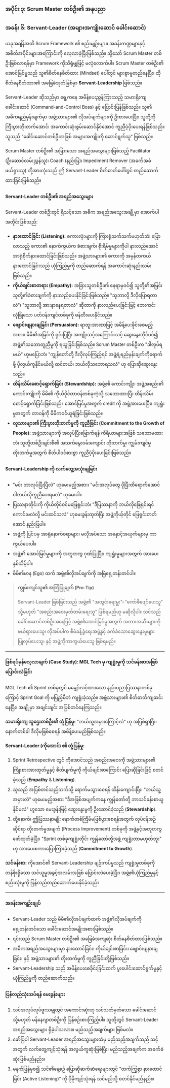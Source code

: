 ### **အပိုင်း ၃: Scrum Master တစ်ဦး၏ အနုပညာ**

### **အခန်း ၆: Servant-Leader (အများအကျိုးဆောင် ခေါင်းဆောင်)**

ယခုအချိန်အထိ Scrum Framework ၏ စည်းမျဉ်းများ၊ အခန်းကဏ္ဍများနှင့် အစိတ်အပိုင်းများအကြောင်းကို လေ့လာခဲ့ပြီးဖြစ်သည်။ သို့သော် Scrum Master တစ်ဦးဖြစ်လာရန်မှာ Framework ကိုသိရုံမျှဖြင့် မလုံလောက်ပါ။ Scrum Master တစ်ဦး၏ အောင်မြင်မှုသည် သူ၏စိတ်နေစိတ်ထား (Mindset) ပေါ်တွင် များစွာမူတည်နေပြီး၊ ထိုစိတ်နေစိတ်ထား၏ အခြေခံအုတ်မြစ်မှာ **Servant-Leadership** ဖြစ်သည်။

Servant-Leader ဆိုသည်မှာ ရှေ့ကနေ အမိန့်ပေးညွှန်ကြားသည့် သမားရိုးကျ ခေါင်းဆောင် (Command-and-Control Boss) နှင့် ပြောင်းပြန်ဖြစ်သည်။ သူ၏ အဓိကရည်မှန်းချက်မှာ အဖွဲ့သားများ၏ လိုအပ်ချက်များကို ဦးစားပေးပြီး၊ သူတို့ကို ကြီးပွားတိုးတက်အောင်၊ အကောင်းဆုံးစွမ်းဆောင်နိုင်အောင် ကူညီပံ့ပိုးပေးရန်ဖြစ်သည်။ သူသည် "ခေါင်းဆောင်တစ်ဦးအဖြစ် အများအကျိုးကို ဆောင်ရွက်သူ" ဖြစ်သည်။

Scrum Master တစ်ဦး၏ အခြားသော အရည်အသွေးများဖြစ်သည့် Facilitator (ဦးဆောင်လမ်းညွှန်သူ)၊ Coach (နည်းပြ)၊ Impediment Remover (အခက်အခဲဖယ်ရှားသူ) တို့အားလုံးသည် ဤ Servant-Leader စိတ်ဓာတ်ပေါ်တွင် တည်ဆောက်ထားခြင်းဖြစ်သည်။

#### **Servant-Leader တစ်ဦး၏ အရည်အသွေးများ**

Servant-Leader တစ်ဦးတွင် ရှိသင့်သော အဓိက အရည်အသွေးအချို့မှာ အောက်ပါအတိုင်းဖြစ်သည်:

*   **နားထောင်ခြင်း (Listening):** စကားလုံးများကို ကြားရုံသက်သက်မဟုတ်ဘဲ၊ ပြောလာသည့် စကား၏ နောက်ကွယ်က ခံစားချက်၊ စိုးရိမ်မှုများကိုပါ နားလည်အောင် အာရုံစိုက်နားထောင်ခြင်းဖြစ်သည်။ အဖွဲ့သားများ၏ စကားကို အမှန်တကယ် နားထောင်ခြင်းသည် ယုံကြည်မှုကို တည်ဆောက်ရန် အကောင်းဆုံးနည်းလမ်းဖြစ်သည်။
*   **ကိုယ်ချင်းစာတရား (Empathy):** အခြားသူတစ်ဦး၏ နေရာမှဝင်၍ သူတို့၏အမြင်၊ သူတို့၏ခံစားချက်ကို နားလည်ပေးနိုင်ခြင်းဖြစ်သည်။ "သူဘာလို့ ဒီလိုပြောရတာလဲ"၊ "သူဘာလို့ အားနာနေရတာလဲ" ဆိုတာကို နားလည်ပေးခြင်းဖြင့် ဘေးကင်းလုံခြုံသော ပတ်ဝန်းကျင်တစ်ခုကို ဖန်တီးပေးနိုင်သည်။
*   **ဖျောင်းဖျနားချခြင်း (Persuasion):** ရာထူးအာဏာဖြင့် အမိန့်ပေးခိုင်းစေမည့်အစား၊ မိမိ၏အမြင်ကို ရှင်းပြပြီး အကျိုးသင့်အကြောင်းသင့် ဆွေးနွေးတိုင်ပင်၍ အဖွဲ့၏သဘောတူညီမှုကို ရယူခြင်းဖြစ်သည်။ Scrum Master တစ်ဦးက "ဒါလုပ်ရမယ်" ဟုမပြောဘဲ၊ "ကျွန်တော်တို့ ဒီလိုလုပ်ကြည့်ရင် အဖွဲ့ရဲ့ရည်မှန်းချက်ကိုရောက်ဖို့ ပိုလွယ်ကူနိုင်မယ်လို့ ထင်တယ်၊ ဘယ်လိုသဘောရသလဲ" ဟု ပြောဆိုဆွေးနွေးသည်။
*   **ထိန်းသိမ်းစောင့်ရှောက်ခြင်း (Stewardship):** အဖွဲ့၏ ကောင်းကျိုး၊ အဖွဲ့အစည်း၏ ကောင်းကျိုးကို မိမိ၏ ကိုယ်ပိုင်တာဝန်တစ်ခုကဲ့သို့ သဘောထားပြီး ထိန်းသိမ်းစောင့်ရှောက်ခြင်းဖြစ်သည်။ အောင်မြင်မှုအတွက် credit ကို အဖွဲ့အားပေးပြီး၊ ကျရှုံးမှုအတွက် တာဝန်ကို မိမိကဝင်ယူရဲခြင်းဖြစ်သည်။
*   **လူသားများ၏ ကြီးပွားတိုးတက်မှုကို ကူညီခြင်း (Commitment to the Growth of People):** အဖွဲ့သားများကို အလုပ်ပြီးမြောက်ရန် ကိရိယာများအဖြစ် သဘောမထားဘဲ၊ သူတို့တစ်ဦးချင်းစီ၏ အသက်မွေးဝမ်းကျောင်း တိုးတက်မှု၊ ကျွမ်းကျင်မှုတိုးတက်မှုအတွက် စိတ်ပါဝင်စားစွာ ကူညီပံ့ပိုးပေးခြင်းဖြစ်သည်။

#### **Servant-Leadership ကို လက်တွေ့အသုံးချခြင်း**

*   "မင်း ဘာလုပ်ပြီးပြီလဲ" ဟုမေးမည့်အစား၊ "မင်းအလုပ်တွေ ပိုပြီးထိရောက်အောင် ငါဘယ်လိုကူညီပေးရမလဲ" ဟုမေးပါ။
*   ပြဿနာတိုင်းကို ကိုယ်တိုင်ဝင်မဖြေရှင်းဘဲ၊ "ဒီပြဿနာကို ဘယ်လိုဖြေရှင်းရင်ကောင်းမလဲလို့ မင်းထင်သလဲ" ဟုမေးခွန်းထုတ်ပြီး အဖွဲ့ကိုယ့်တိုင် ဖြေရှင်းတတ်အောင် နည်းပြပါ။
*   အဖွဲ့ကို ပြင်ပမှ အာရုံနောက်စရာများ၊ မလိုအပ်သော အနှောင့်အယှက်များမှ ကာကွယ်ပေးပါ။
*   အဖွဲ့၏ အောင်မြင်မှုများကို အတူတကွ ဂုဏ်ပြုပြီး၊ ကျရှုံးမှုများအတွက် အားပေးနှစ်သိမ့်ပါ။
*   မိမိ၏မာန (Ego) ထက် အဖွဲ့၏လိုအပ်ချက်ကို အမြဲရှေ့တန်းတင်ပါ။

> **ကျွမ်းကျင်သူ၏ အကြံပြုချက် (Pro-Tip)**
>
> Servant-Leader ဖြစ်ခြင်းသည် အဖွဲ့၏ "အတွင်းရေးမှူး"၊ "ကော်ဖီဖျော်ပေးသူ" သို့မဟုတ် "အစည်းအဝေးမှတ်တမ်းရေးသူ" ဖြစ်ရမည်ဟု မဆိုလိုပါ။ သင်သည် ခေါင်းဆောင်တစ်ဦးအနေဖြင့် အဖွဲ့၏အောင်မြင်မှုအတွက် အတားအဆီးများကို ဖယ်ရှားပေးသူ၊ လိုအပ်ပါက စီမံခန့်ခွဲရေးအဖွဲ့နှင့် ခက်ခဲသောဆွေးနွေးမှုများ ပြုလုပ်ပေးသူ၊ နှင့် အဖွဲ့ကိုကာကွယ်ပေးသူ ဖြစ်ရမည်။

---

#### **ဖြစ်ရပ်မှန်လေ့လာချက် (Case Study): MGL Tech မှ ကျရှုံးမှုကို သင်ခန်းစာအဖြစ် ပြောင်းလဲခြင်း**

MGL Tech ၏ Sprint တစ်ခုတွင် မမျှော်လင့်ထားသော နည်းပညာပြဿနာတစ်ခုကြောင့် Sprint Goal ကို မပြည့်မီဘဲ ကျရှုံးခဲ့သည်။ အဖွဲ့သားများ၏ စိတ်ဓာတ်ကျဆင်းနေပြီး၊ အချို့မှာ အချင်းချင်း အပြစ်တင်နေကြသည်။

**သမားရိုးကျ သူဌေးတစ်ဦး၏ တုံ့ပြန်မှု:** "ဘယ်သူ့အမှားကြောင့်လဲ" ဟု အပြစ်ရှာပြီး၊ နောက်တစ်ခါ ဒီလိုမဖြစ်စေရန် အမိန့်ပေးမည်ဖြစ်သည်။

**Servant-Leader (ကိုအောင်) ၏ တုံ့ပြန်မှု:**
1.  Sprint Retrospective တွင် ကိုအောင်သည် အစည်းအဝေးကို အဖွဲ့သားများ၏ ကြိုးစားအားထုတ်မှုနှင့် စိတ်ပျက်မှုကို ကိုယ်ချင်းစာကြောင်း ပြောဆိုခြင်းဖြင့် စတင်ခဲ့သည် (**Empathy** & **Listening**).
2.  သူသည် အပြစ်တင်သည့်ဘက်သို့ ရောက်မသွားစေရန် ထိန်းကျောင်းပြီး၊ "ဘယ်သူ့အမှားလဲ" ဟုမေးမည့်အစား "ဒီအဖြစ်အပျက်ကနေ ကျွန်တော်တို့ ဘာသင်ခန်းစာယူနိုင်မလဲ" ဟူသော မေးခွန်းဖြင့် ဆွေးနွေးမှုကို ဦးဆောင်ခဲ့သည် (**Stewardship**).
3.  ထို့နောက်၊ ဤပြဿနာမျိုး နောက်တစ်ကြိမ်မဖြစ်ပွားစေရန်အတွက် လုပ်ငန်းစဉ်ဆိုင်ရာ တိုးတက်မှုအချက် (Process Improvement) တစ်ခုကို အဖွဲ့နှင့်အတူတကွ ဖော်ထုတ်ခဲ့ပြီး၊ "Sprint တစ်ခုကျရှုံးတိုင်း ကျွန်တော်တို့အဖွဲ့ ကျရှုံးတာမဟုတ်ဘူး" ဟု အားပေးစကားပြောကြားခဲ့သည် (**Commitment to Growth**).

**သင်ခန်းစာ:** ကိုအောင်၏ Servant-Leadership ချဉ်းကပ်မှုသည် ကျရှုံးမှုတစ်ခုကို တန်ဖိုးရှိသော သင်ယူမှုအခွင့်အလမ်းအဖြစ် ပြောင်းလဲပေးခဲ့ပြီး၊ အဖွဲ့၏ယုံကြည်မှုနှင့် စည်းလုံးမှုကို ပြန်လည်တည်ဆောက်ပေးနိုင်ခဲ့သည်။

---

#### **အခန်းအကျဉ်းချုပ်**

*   Servant-Leader သည် မိမိ၏လိုအပ်ချက်ထက် အဖွဲ့၏လိုအပ်ချက်ကို ရှေ့တန်းတင်သော ခေါင်းဆောင်အမျိုးအစားဖြစ်သည်။
*   ၎င်းသည် Scrum Master တစ်ဦး၏ အခြေခံအကျဆုံး စိတ်နေစိတ်ထားဖြစ်သည်။
*   အဓိကအရည်အသွေးများမှာ နားထောင်ခြင်း၊ ကိုယ်ချင်းစာခြင်း၊ ဖျောင်းဖျနားချခြင်း၊ နှင့် အဖွဲ့သားများ၏ တိုးတက်မှုကို ကူညီခြင်းတို့ဖြစ်သည်။
*   Servant-Leadership သည် အမိန့်ပေးစေခိုင်းခြင်းထက် ပူးပေါင်းဆောင်ရွက်မှုနှင့် ယုံကြည်မှုကို တည်ဆောက်သည်။

#### **ပြန်လည်သုံးသပ်ရန် မေးခွန်းများ**

1.  သင်အလုပ်လုပ်ဖူးသမျှတွင် အကောင်းဆုံးဟု သင်သတ်မှတ်သော ခေါင်းဆောင် သို့မဟုတ် မန်နေဂျာတစ်ဦးကို ပြန်စဉ်းစားကြည့်ပါ။ သူတို့တွင် Servant-Leader အရည်အသွေးများ ရှိခဲ့ပါသလား။ မည်သည့်အချက်များ ဖြစ်မလဲ။
2.  ဖော်ပြပါ Servant-Leader အရည်အသွေးများထဲမှ မည်သည့်အချက်သည် သင့်အတွက် လက်တွေ့ကျင့်သုံးရန် အလွယ်ကူဆုံးဖြစ်ပြီး၊ မည်သည့်အချက်က အခက်ခဲဆုံးဖြစ်မည်နည်း။
3.  မနက်ဖြန်မှစ၍ သင်၏နေ့စဉ် ပြောဆိုဆက်ဆံရေးများတွင် "တက်ကြွစွာ နားထောင်ခြင်း (Active Listening)" ကို ပိုမိုကျင့်သုံးရန် သင်မည်သို့ စတင်နိုင်မည်နည်း။
